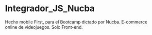 # Integrador_JS_Nucba

Hecho mobile First, para el Bootcamp dictado por Nucba.
E-commerce online de videojuegos.
Solo Front-end.
